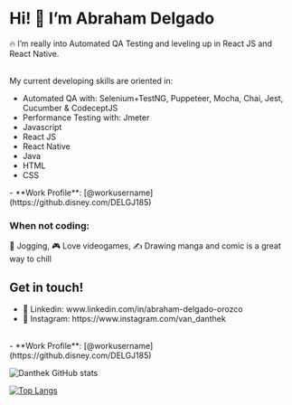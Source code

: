 <h1>Hi! 👋  I’m Abraham Delgado </h1>
<div>
 🔥 I’m really into Automated QA Testing and leveling up in React JS and React Native. <br><br>
  <p>My current developing skills are oriented in: </p>
  <ul>
    <li> Automated QA with: Selenium+TestNG, Puppeteer, Mocha, Chai, Jest, Cucumber & CodeceptJS </li>
    <li> Performance Testing with: Jmeter </li>
    <li> Javascript </li>
    <li> React JS </li>
     <li>React Native </li>
     <li>Java</li>
     <li>HTML </li>
    <li> CSS  </li>
  </ul>
- **Work Profile**: [@workusername](https://github.disney.com/DELGJ185)
  <h3> When not coding: </h3>
  <p>🏃 Jogging, 🎮 Love videogames, ✍️ Drawing manga and comic is a great way to chill </p>

   <h2> Get in touch! </h2>
   <ul>
    <li> 💼 Linkedin: www.linkedin.com/in/abraham-delgado-orozco </li>
    <li> 📸 Instagram: https://www.instagram.com/van_danthek </li>   
   </ul>
</div>

<br>
- **Work Profile**: [@workusername](https://github.disney.com/DELGJ185)

![Danthek GitHub stats](https://github-readme-stats.vercel.app/api?username=danthek&show_icons=true&theme=monokai  )
<br>

[![Top Langs](https://github-readme-stats.vercel.app/api/top-langs/?username=danthek&layout=compact)](https://github.com/danthek/github-readme-stats)


<!---
danthek/danthek is a ✨ special ✨ repository because its `README.md` (this file) appears on your GitHub profile.
You can click the Preview link to take a look at your changes.
--->
